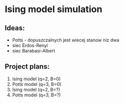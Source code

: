 # Ising model simulation

## Ideas:

- Potts - dopuszczalnych jest wiecej stanow niz dwa
- siec Erdos-Renyi
- siec Barabasi-Albert

## Project plans:

1. Ising model (q=2, B=0)
2. Potts model (q=3, B=0)
3. Ising model (q=2, B=?)
4. Potts model (q=3, B=?)
